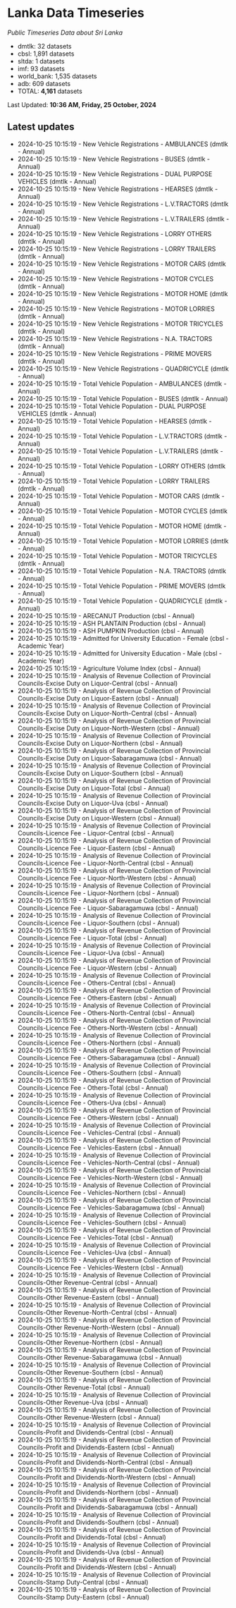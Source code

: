 # Lanka Data Timeseries
*Public Timeseries Data about Sri Lanka*

* dmtlk: 32 datasets
* cbsl: 1,891 datasets
* sltda: 1 datasets
* imf: 93 datasets
* world_bank: 1,535 datasets
* adb: 609 datasets
* TOTAL: **4,161** datasets

Last Updated: **10:36 AM, Friday, 25 October, 2024**

## Latest updates

* 2024-10-25 10:15:19 - New Vehicle Registrations - AMBULANCES (dmtlk - Annual)
* 2024-10-25 10:15:19 - New Vehicle Registrations - BUSES (dmtlk - Annual)
* 2024-10-25 10:15:19 - New Vehicle Registrations - DUAL PURPOSE VEHICLES (dmtlk - Annual)
* 2024-10-25 10:15:19 - New Vehicle Registrations - HEARSES (dmtlk - Annual)
* 2024-10-25 10:15:19 - New Vehicle Registrations - L.V.TRACTORS (dmtlk - Annual)
* 2024-10-25 10:15:19 - New Vehicle Registrations - L.V.TRAILERS (dmtlk - Annual)
* 2024-10-25 10:15:19 - New Vehicle Registrations - LORRY OTHERS (dmtlk - Annual)
* 2024-10-25 10:15:19 - New Vehicle Registrations - LORRY TRAILERS (dmtlk - Annual)
* 2024-10-25 10:15:19 - New Vehicle Registrations - MOTOR CARS (dmtlk - Annual)
* 2024-10-25 10:15:19 - New Vehicle Registrations - MOTOR CYCLES (dmtlk - Annual)
* 2024-10-25 10:15:19 - New Vehicle Registrations - MOTOR HOME (dmtlk - Annual)
* 2024-10-25 10:15:19 - New Vehicle Registrations - MOTOR LORRIES (dmtlk - Annual)
* 2024-10-25 10:15:19 - New Vehicle Registrations - MOTOR TRICYCLES (dmtlk - Annual)
* 2024-10-25 10:15:19 - New Vehicle Registrations - N.A. TRACTORS (dmtlk - Annual)
* 2024-10-25 10:15:19 - New Vehicle Registrations - PRIME MOVERS (dmtlk - Annual)
* 2024-10-25 10:15:19 - New Vehicle Registrations - QUADRICYCLE (dmtlk - Annual)
* 2024-10-25 10:15:19 - Total Vehicle Population - AMBULANCES (dmtlk - Annual)
* 2024-10-25 10:15:19 - Total Vehicle Population - BUSES (dmtlk - Annual)
* 2024-10-25 10:15:19 - Total Vehicle Population - DUAL PURPOSE VEHICLES (dmtlk - Annual)
* 2024-10-25 10:15:19 - Total Vehicle Population - HEARSES (dmtlk - Annual)
* 2024-10-25 10:15:19 - Total Vehicle Population - L.V.TRACTORS (dmtlk - Annual)
* 2024-10-25 10:15:19 - Total Vehicle Population - L.V.TRAILERS (dmtlk - Annual)
* 2024-10-25 10:15:19 - Total Vehicle Population - LORRY OTHERS (dmtlk - Annual)
* 2024-10-25 10:15:19 - Total Vehicle Population - LORRY TRAILERS (dmtlk - Annual)
* 2024-10-25 10:15:19 - Total Vehicle Population - MOTOR CARS (dmtlk - Annual)
* 2024-10-25 10:15:19 - Total Vehicle Population - MOTOR CYCLES (dmtlk - Annual)
* 2024-10-25 10:15:19 - Total Vehicle Population - MOTOR HOME (dmtlk - Annual)
* 2024-10-25 10:15:19 - Total Vehicle Population - MOTOR LORRIES (dmtlk - Annual)
* 2024-10-25 10:15:19 - Total Vehicle Population - MOTOR TRICYCLES (dmtlk - Annual)
* 2024-10-25 10:15:19 - Total Vehicle Population - N.A. TRACTORS (dmtlk - Annual)
* 2024-10-25 10:15:19 - Total Vehicle Population - PRIME MOVERS (dmtlk - Annual)
* 2024-10-25 10:15:19 - Total Vehicle Population - QUADRICYCLE (dmtlk - Annual)
* 2024-10-25 10:15:19 - ARECANUT Production (cbsl - Annual)
* 2024-10-25 10:15:19 - ASH PLANTAIN Production (cbsl - Annual)
* 2024-10-25 10:15:19 - ASH PUMPKIN Production (cbsl - Annual)
* 2024-10-25 10:15:19 - Admitted for University Education - Female (cbsl - Academic Year)
* 2024-10-25 10:15:19 - Admitted for University Education - Male (cbsl - Academic Year)
* 2024-10-25 10:15:19 - Agriculture Volume Index (cbsl - Annual)
* 2024-10-25 10:15:19 - Analysis of Revenue Collection of Provincial Councils-Excise Duty on Liquor-Central (cbsl - Annual)
* 2024-10-25 10:15:19 - Analysis of Revenue Collection of Provincial Councils-Excise Duty on Liquor-Eastern (cbsl - Annual)
* 2024-10-25 10:15:19 - Analysis of Revenue Collection of Provincial Councils-Excise Duty on Liquor-North-Central (cbsl - Annual)
* 2024-10-25 10:15:19 - Analysis of Revenue Collection of Provincial Councils-Excise Duty on Liquor-North-Western (cbsl - Annual)
* 2024-10-25 10:15:19 - Analysis of Revenue Collection of Provincial Councils-Excise Duty on Liquor-Northern (cbsl - Annual)
* 2024-10-25 10:15:19 - Analysis of Revenue Collection of Provincial Councils-Excise Duty on Liquor-Sabaragamuwa (cbsl - Annual)
* 2024-10-25 10:15:19 - Analysis of Revenue Collection of Provincial Councils-Excise Duty on Liquor-Southern (cbsl - Annual)
* 2024-10-25 10:15:19 - Analysis of Revenue Collection of Provincial Councils-Excise Duty on Liquor-Total (cbsl - Annual)
* 2024-10-25 10:15:19 - Analysis of Revenue Collection of Provincial Councils-Excise Duty on Liquor-Uva (cbsl - Annual)
* 2024-10-25 10:15:19 - Analysis of Revenue Collection of Provincial Councils-Excise Duty on Liquor-Western (cbsl - Annual)
* 2024-10-25 10:15:19 - Analysis of Revenue Collection of Provincial Councils-Licence Fee - Liquor-Central (cbsl - Annual)
* 2024-10-25 10:15:19 - Analysis of Revenue Collection of Provincial Councils-Licence Fee - Liquor-Eastern (cbsl - Annual)
* 2024-10-25 10:15:19 - Analysis of Revenue Collection of Provincial Councils-Licence Fee - Liquor-North-Central (cbsl - Annual)
* 2024-10-25 10:15:19 - Analysis of Revenue Collection of Provincial Councils-Licence Fee - Liquor-North-Western (cbsl - Annual)
* 2024-10-25 10:15:19 - Analysis of Revenue Collection of Provincial Councils-Licence Fee - Liquor-Northern (cbsl - Annual)
* 2024-10-25 10:15:19 - Analysis of Revenue Collection of Provincial Councils-Licence Fee - Liquor-Sabaragamuwa (cbsl - Annual)
* 2024-10-25 10:15:19 - Analysis of Revenue Collection of Provincial Councils-Licence Fee - Liquor-Southern (cbsl - Annual)
* 2024-10-25 10:15:19 - Analysis of Revenue Collection of Provincial Councils-Licence Fee - Liquor-Total (cbsl - Annual)
* 2024-10-25 10:15:19 - Analysis of Revenue Collection of Provincial Councils-Licence Fee - Liquor-Uva (cbsl - Annual)
* 2024-10-25 10:15:19 - Analysis of Revenue Collection of Provincial Councils-Licence Fee - Liquor-Western (cbsl - Annual)
* 2024-10-25 10:15:19 - Analysis of Revenue Collection of Provincial Councils-Licence Fee - Others-Central (cbsl - Annual)
* 2024-10-25 10:15:19 - Analysis of Revenue Collection of Provincial Councils-Licence Fee - Others-Eastern (cbsl - Annual)
* 2024-10-25 10:15:19 - Analysis of Revenue Collection of Provincial Councils-Licence Fee - Others-North-Central (cbsl - Annual)
* 2024-10-25 10:15:19 - Analysis of Revenue Collection of Provincial Councils-Licence Fee - Others-North-Western (cbsl - Annual)
* 2024-10-25 10:15:19 - Analysis of Revenue Collection of Provincial Councils-Licence Fee - Others-Northern (cbsl - Annual)
* 2024-10-25 10:15:19 - Analysis of Revenue Collection of Provincial Councils-Licence Fee - Others-Sabaragamuwa (cbsl - Annual)
* 2024-10-25 10:15:19 - Analysis of Revenue Collection of Provincial Councils-Licence Fee - Others-Southern (cbsl - Annual)
* 2024-10-25 10:15:19 - Analysis of Revenue Collection of Provincial Councils-Licence Fee - Others-Total (cbsl - Annual)
* 2024-10-25 10:15:19 - Analysis of Revenue Collection of Provincial Councils-Licence Fee - Others-Uva (cbsl - Annual)
* 2024-10-25 10:15:19 - Analysis of Revenue Collection of Provincial Councils-Licence Fee - Others-Western (cbsl - Annual)
* 2024-10-25 10:15:19 - Analysis of Revenue Collection of Provincial Councils-Licence Fee - Vehicles-Central (cbsl - Annual)
* 2024-10-25 10:15:19 - Analysis of Revenue Collection of Provincial Councils-Licence Fee - Vehicles-Eastern (cbsl - Annual)
* 2024-10-25 10:15:19 - Analysis of Revenue Collection of Provincial Councils-Licence Fee - Vehicles-North-Central (cbsl - Annual)
* 2024-10-25 10:15:19 - Analysis of Revenue Collection of Provincial Councils-Licence Fee - Vehicles-North-Western (cbsl - Annual)
* 2024-10-25 10:15:19 - Analysis of Revenue Collection of Provincial Councils-Licence Fee - Vehicles-Northern (cbsl - Annual)
* 2024-10-25 10:15:19 - Analysis of Revenue Collection of Provincial Councils-Licence Fee - Vehicles-Sabaragamuwa (cbsl - Annual)
* 2024-10-25 10:15:19 - Analysis of Revenue Collection of Provincial Councils-Licence Fee - Vehicles-Southern (cbsl - Annual)
* 2024-10-25 10:15:19 - Analysis of Revenue Collection of Provincial Councils-Licence Fee - Vehicles-Total (cbsl - Annual)
* 2024-10-25 10:15:19 - Analysis of Revenue Collection of Provincial Councils-Licence Fee - Vehicles-Uva (cbsl - Annual)
* 2024-10-25 10:15:19 - Analysis of Revenue Collection of Provincial Councils-Licence Fee - Vehicles-Western (cbsl - Annual)
* 2024-10-25 10:15:19 - Analysis of Revenue Collection of Provincial Councils-Other Revenue-Central (cbsl - Annual)
* 2024-10-25 10:15:19 - Analysis of Revenue Collection of Provincial Councils-Other Revenue-Eastern (cbsl - Annual)
* 2024-10-25 10:15:19 - Analysis of Revenue Collection of Provincial Councils-Other Revenue-North-Central (cbsl - Annual)
* 2024-10-25 10:15:19 - Analysis of Revenue Collection of Provincial Councils-Other Revenue-North-Western (cbsl - Annual)
* 2024-10-25 10:15:19 - Analysis of Revenue Collection of Provincial Councils-Other Revenue-Northern (cbsl - Annual)
* 2024-10-25 10:15:19 - Analysis of Revenue Collection of Provincial Councils-Other Revenue-Sabaragamuwa (cbsl - Annual)
* 2024-10-25 10:15:19 - Analysis of Revenue Collection of Provincial Councils-Other Revenue-Southern (cbsl - Annual)
* 2024-10-25 10:15:19 - Analysis of Revenue Collection of Provincial Councils-Other Revenue-Total (cbsl - Annual)
* 2024-10-25 10:15:19 - Analysis of Revenue Collection of Provincial Councils-Other Revenue-Uva (cbsl - Annual)
* 2024-10-25 10:15:19 - Analysis of Revenue Collection of Provincial Councils-Other Revenue-Western (cbsl - Annual)
* 2024-10-25 10:15:19 - Analysis of Revenue Collection of Provincial Councils-Profit and Dividends-Central (cbsl - Annual)
* 2024-10-25 10:15:19 - Analysis of Revenue Collection of Provincial Councils-Profit and Dividends-Eastern (cbsl - Annual)
* 2024-10-25 10:15:19 - Analysis of Revenue Collection of Provincial Councils-Profit and Dividends-North-Central (cbsl - Annual)
* 2024-10-25 10:15:19 - Analysis of Revenue Collection of Provincial Councils-Profit and Dividends-North-Western (cbsl - Annual)
* 2024-10-25 10:15:19 - Analysis of Revenue Collection of Provincial Councils-Profit and Dividends-Northern (cbsl - Annual)
* 2024-10-25 10:15:19 - Analysis of Revenue Collection of Provincial Councils-Profit and Dividends-Sabaragamuwa (cbsl - Annual)
* 2024-10-25 10:15:19 - Analysis of Revenue Collection of Provincial Councils-Profit and Dividends-Southern (cbsl - Annual)
* 2024-10-25 10:15:19 - Analysis of Revenue Collection of Provincial Councils-Profit and Dividends-Total (cbsl - Annual)
* 2024-10-25 10:15:19 - Analysis of Revenue Collection of Provincial Councils-Profit and Dividends-Uva (cbsl - Annual)
* 2024-10-25 10:15:19 - Analysis of Revenue Collection of Provincial Councils-Profit and Dividends-Western (cbsl - Annual)
* 2024-10-25 10:15:19 - Analysis of Revenue Collection of Provincial Councils-Stamp Duty-Central (cbsl - Annual)
* 2024-10-25 10:15:19 - Analysis of Revenue Collection of Provincial Councils-Stamp Duty-Eastern (cbsl - Annual)